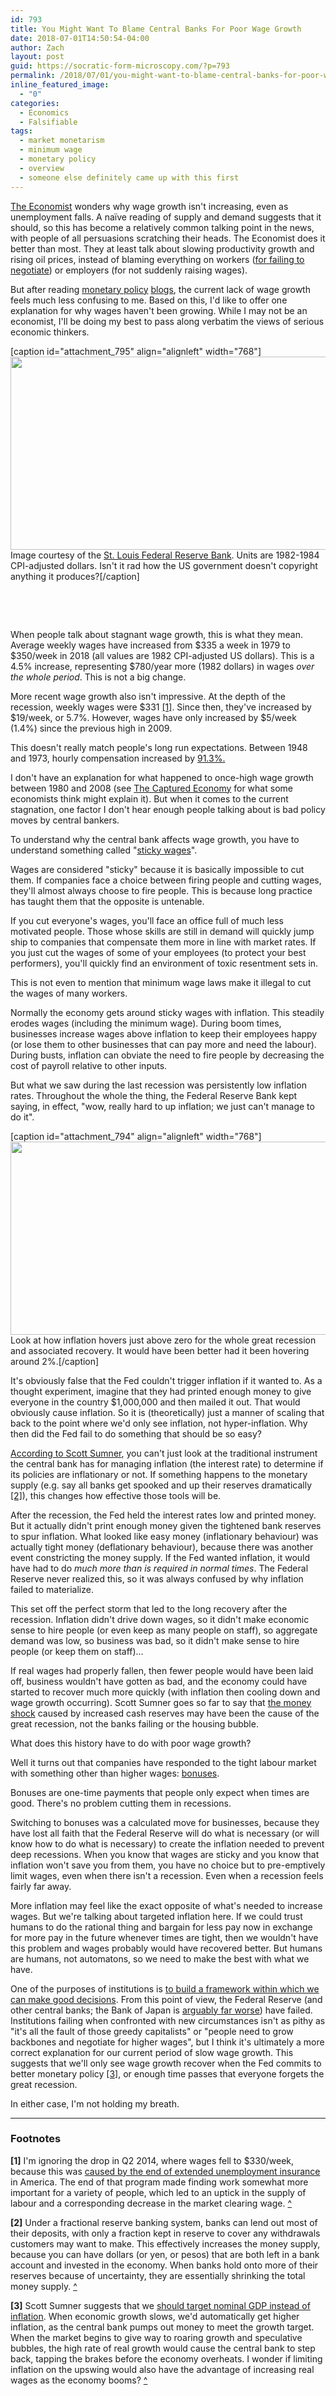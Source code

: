 ```yaml
---
id: 793
title: You Might Want To Blame Central Banks For Poor Wage Growth
date: 2018-07-01T14:50:54-04:00
author: Zach
layout: post
guid: https://socratic-form-microscopy.com/?p=793
permalink: /2018/07/01/you-might-want-to-blame-central-banks-for-poor-wage-growth/
inline_featured_image:
  - "0"
categories:
  - Economics
  - Falsifiable
tags:
  - market monetarism
  - minimum wage
  - monetary policy
  - overview
  - someone else definitely came up with this first
---
```


<a href="https://www.economist.com/finance-and-economics/2018/06/30/the-rich-world-needs-higher-real-wage-growth">The Economist</a> wonders why wage growth isn't increasing, even as unemployment falls. A naïve reading of supply and demand suggests that it should, so this has become a relatively common talking point in the news, with people of all persuasions scratching their heads. The Economist does it better than most. They at least talk about slowing productivity growth and rising oil prices, instead of blaming everything on workers (<a href="https://www.ft.com/content/e1e6cc22-6ab2-11e8-8cf3-0c230fa67aec">for failing to negotiate</a>) or employers (for not suddenly raising wages).

But after reading <a href="http://www.themoneyillusion.com/">monetary policy</a> <a href="http://jpkoning.blogspot.com/">blogs</a>, the current lack of wage growth feels much less confusing to me. Based on this, I'd like to offer one explanation for why wages haven't been growing. While I may not be an economist, I'll be doing my best to pass along verbatim the views of serious economic thinkers.

[caption id="attachment_795" align="alignleft" width="768"]<img class="wp-image-795 size-medium_large" src="https://socratic-form-microscopy.com/wp-content/uploads/fredgraph_real_wages-768x309.png" alt="" width="768" height="309" /> Image courtesy of the <a href="https://fred.stlouisfed.org/series/LES1252881600Q">St. Louis Federal Reserve Bank</a>. Units are 1982-1984 CPI-adjusted dollars. Isn't it rad how the US government doesn't copyright anything it produces?[/caption]

&nbsp;

&nbsp;

When people talk about stagnant wage growth, this is what they mean. Average weekly wages have increased from $335 a week in 1979 to $350/week in 2018 (all values are 1982 CPI-adjusted US dollars). This is a 4.5% increase, representing $780/year more (1982 dollars) in wages <em>over the whole period</em>. This is not a big change.

More recent wage growth also isn't impressive. At the depth of the recession, weekly wages were $331 <a href="#bsb-bot-1" id="bsb-top-1">[1]</a>. Since then, they've increased by $19/week, or 5.7%. However, wages have only increased by $5/week (1.4%) since the previous high in 2009.

This doesn't really match people's long run expectations. Between 1948 and 1973, hourly compensation increased by <a href="https://www.epi.org/publication/charting-wage-stagnation/#Figure-2">91.3%.</a>

I don't have an explanation for what happened to once-high wage growth between 1980 and 2008 (see <a href="https://socratic-form-microscopy.com/2018/06/25/book-review-the-captured-economy/">The Captured Economy</a> for what some economists think might explain it). But when it comes to the current stagnation, one factor I don't hear enough people talking about is bad policy moves by central bankers.

To understand why the central bank affects wage growth, you have to understand something called "<a href="https://www.richmondfed.org/~/media/richmondfedorg/publications/research/econ_focus/2013/q1/pdf/jargon_alert.pdf">sticky wages</a>".

Wages are considered "sticky" because it is basically impossible to cut them. If companies face a choice between firing people and cutting wages, they'll almost always choose to fire people. This is because long practice has taught them that the opposite is untenable.

If you cut everyone's wages, you'll face an office full of much less motivated people. Those whose skills are still in demand will quickly jump ship to companies that compensate them more in line with market rates. If you just cut the wages of some of your employees (to protect your best performers), you'll quickly find an environment of toxic resentment sets in.

This is not even to mention that minimum wage laws make it illegal to cut the wages of many workers.

Normally the economy gets around sticky wages with inflation. This steadily erodes wages (including the minimum wage). During boom times, businesses increase wages above inflation to keep their employees happy (or lose them to other businesses that can pay more and need the labour). During busts, inflation can obviate the need to fire people by decreasing the cost of payroll relative to other inputs.

But what we saw during the last recession was persistently low inflation rates. Throughout the whole the thing, the Federal Reserve Bank kept saying, in effect, "wow, really hard to up inflation; we just can't manage to do it".

[caption id="attachment_794" align="alignleft" width="768"]<img class="size-medium_large wp-image-794" src="https://socratic-form-microscopy.com/wp-content/uploads/inflation-768x309.png" alt="" width="768" height="309" /> Look at how inflation hovers just above zero for the whole great recession and associated recovery. It would have been better had it been hovering around 2%.[/caption]

It's obviously false that the Fed couldn't trigger inflation if it wanted to. As a thought experiment, imagine that they had printed enough money to give everyone in the country $1,000,000 and then mailed it out. That would obviously cause inflation. So it is (theoretically) just a manner of scaling that back to the point where we'd only see inflation, not hyper-inflation. Why then did the Fed fail to do something that should be so easy?

<a href="http://www.themoneyillusion.com/two-examples-of-low-interest-rate-monetary-policies/">According to Scott Sumner</a>, you can't just look at the traditional instrument the central bank has for managing inflation (the interest rate) to determine if its policies are inflationary or not. If something happens to the monetary supply (e.g. say all banks get spooked and up their reserves dramatically <a href="#bsb-bot-2" id="bsb-top-2">[2]</a>), this changes how effective those tools will be.

After the recession, the Fed held the interest rates low and printed money. But it actually didn't print enough money given the tightened bank reserves to spur inflation. What looked like easy money (inflationary behaviour) was actually tight money (deflationary behaviour), because there was another event constricting the money supply. If the Fed wanted inflation, it would have had to do <em>much more than is required in normal times</em>. The Federal Reserve never realized this, so it was always confused by why inflation failed to materialize.

This set off the perfect storm that led to the long recovery after the recession. Inflation didn't drive down wages, so it didn't make economic sense to hire people (or even keep as many people on staff), so aggregate demand was low, so business was bad, so it didn't make sense to hire people (or keep them on staff)…

If real wages had properly fallen, then fewer people would have been laid off, business wouldn't have gotten as bad, and the economy could have started to recover much more quickly (with inflation then cooling down and wage growth occurring). Scott Sumner goes so far to say that <a href="http://www.themoneyillusion.com/money-matters/">the money shock</a> caused by increased cash reserves may have been the cause of the great recession, not the banks failing or the housing bubble.

What does this history have to do with poor wage growth?

Well it turns out that companies have responded to the tight labour market with something other than higher wages: <a href="https://www.washingtonpost.com/news/on-leadership/wp/2018/01/18/why-many-companies-are-giving-bonuses-not-raises-after-the-new-tax-cuts/?noredirect=on&amp;utm_term=.02a26cf11f30">bonuses</a>.

Bonuses are one-time payments that people only expect when times are good. There's no problem cutting them in recessions.

Switching to bonuses was a calculated move for businesses, because they have lost all faith that the Federal Reserve will do what is necessary (or will know how to do what is necessary) to create the inflation needed to prevent deep recessions. When you know that wages are sticky and you know that inflation won't save you from them, you have no choice but to pre-emptively limit wages, even when there isn't a recession. Even when a recession feels fairly far away.

More inflation may feel like the exact opposite of what's needed to increase wages. But we're talking about targeted inflation here. If we could trust humans to do the rational thing and bargain for less pay now in exchange for more pay in the future whenever times are tight, then we wouldn't have this problem and wages probably would have recovered better. But humans are humans, not automatons, so we need to make the best with what we have.

One of the purposes of institutions is <a href="https://socratic-form-microscopy.com/2018/05/29/book-review-enlightenment-2-0/">to build a framework within which we can make good decisions</a>. From this point of view, the Federal Reserve (and other central banks; the Bank of Japan is <a href="https://equilibriabook.com/inadequacy-and-modesty/">arguably far worse</a>) have failed. Institutions failing when confronted with new circumstances isn't as pithy as "it's all the fault of those greedy capitalists" or "people need to grow backbones and negotiate for higher wages", but I think it's ultimately a more correct explanation for our current period of slow wage growth. This suggests that we'll only see wage growth recover when the Fed commits to better monetary policy <a href="#bsb-bot-3" id="bsb-top-3">[3]</a>, or enough time passes that everyone forgets the great recession.

In either case, I'm not holding my breath.

---

<div class="footnotes" markdown="1">
<h3>Footnotes</h3>

<strong id="bsb-bot-1">[1]</strong> I'm ignoring the drop in Q2 2014, where wages fell to $330/week, because this was <a href="http://www.themoneyillusion.com/no-strong-labor-markets-dont-cause-higher-wages-never-reason-from-a-quantity-change/">caused by the end of extended unemployment insurance</a> in America. The end of that program made finding work somewhat more important for a variety of people, which led to an uptick in the supply of labour and a corresponding decrease in the market clearing wage. <a href="#bsb-top-1">^</a>

<strong id="bsb-bot-2">[2]</strong> Under a fractional reserve banking system, banks can lend out most of their deposits, with only a fraction kept in reserve to cover any withdrawals customers may want to make. This effectively increases the money supply, because you can have dollars (or yen, or pesos) that are both left in a bank account and invested in the economy. When banks hold onto more of their reserves because of uncertainty, they are essentially shrinking the total money supply. <a href="#bsb-top-2">^</a>

<strong  id="bsb-bot-3">[3]</strong> Scott Sumner suggests that we <a href="http://static1.squarespace.com/static/56eddde762cd9413e151ac92/56f251ef74e8d670d36b9188/56f2694674e8d670d36e51a9/1458727238686/ASI_NGDP_WEB.pdf?format=original">should target nominal GDP instead of inflation</a>. When economic growth slows, we'd automatically get higher inflation, as the central bank pumps out money to meet the growth target. When the market begins to give way to roaring growth and speculative bubbles, the high rate of real growth would cause the central bank to step back, tapping the brakes before the economy overheats. I wonder if limiting inflation on the upswing would also have the advantage of increasing real wages as the economy booms? <a href="#bsb-top-3">^</a>

</div>
